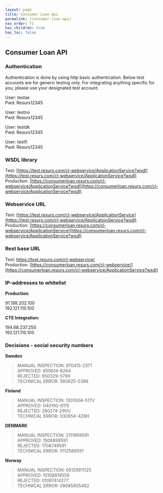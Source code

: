 ```yaml
---
layout: page
title: Consumer Loan Api
permalink: /consumer-loan-api/
nav_order: 71
has_children: true
has_toc: false
---
```



## Consumer Loan API 

### Authentication
Authentication is done by using http basic authentication.
Below test accounts are for generic testing only. For integrating
anything specific for you, please use your designated test account.

User: testse  
Pwd: Resurs12345

User: testno  
Pwd: Resurs12345

User: testdk  
Pwd: Resurs12345

User: testfi  
Pwd: Resurs12345

### WSDL library
Test: [https://test.resurs.com/cl-webservice/ApplicationService?wsdl](https://test.resurs.com/cl-webservice/ApplicationService?wsdl)  
Production: [https://consumerloan.resurs.com/cl-webservice/ApplicationService?wsdl](https://consumerloan.resurs.com/cl-webservice/ApplicationService?wsdl)

### Webservice URL
Test: [https://test.resurs.com/cl-webservice/ApplicationService](https://test.resurs.com/cl-webservice/ApplicationService?wsdl)  
Production: [https://consumerloan.resurs.com/cl-webservice/ApplicationService](https://consumerloan.resurs.com/cl-webservice/ApplicationService?wsdl)

### Rest base URL
Test: [https://](http://consumerloan.cte.loc/cl-webservice/api/callback/delivery-complete)[test.resurs.com](https://test.resurs.com/cl-webservice/ApplicationService?wsdl)[/cl-webservice/](http://consumerloan.cte.loc/cl-webservice/api/callback/delivery-complete)  
Production:
[https://consumerloan.resurs.com/cl-webservice/](https://consumerloan.resurs.com/cl-webservice/ApplicationService?wsdl)

### IP-addresses to whitelist
**Production**:

91.198.202.100  
192.121.110.100

**CTE Integration:**

194.68.237.250  
192.121.110.100

### **Decisions - social security numbers**
**Sweden**  
> MANUAL INSPECTION: 970415-2371  
> APPROVED: 850614-8264  
> REJECTED: 650329-5799  
> TECHNICAL ERROR: 560625-0396

**Finland**  
> MANUAL INSPECTION: 130100A-517V  
> APPROVED: 040190-811S  
> REJECTED: 260274-290U  
> TECHNICAL ERROR: 030654-428H  

**DENMARK**
> MANUAL INSPECTION: 2111969591  
> APPROVED: 1506899591  
> REJECTED: 1708749591  
> TECHNICAL ERROR: 0112589591

**Norway**
> MANUAL INSPECTION: 05129911125  
> APPROVED: 10108819559  
> REJECTED: 01097414277  
> TECHNICAL ERROR: 09085905462


